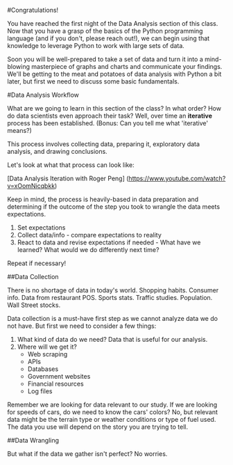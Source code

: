 #Congratulations! 

You have reached the first night of the Data Analysis section of this class. Now that you have a grasp of the basics of the Python programming language (and if you don't, please reach out!), we can begin using that knowledge to leverage Python to work with large sets of data. 

Soon you will be well-prepared to take a set of data and turn it into a mind-blowing masterpiece of graphs and charts and communicate your findings. We'll be getting to the meat and potatoes of data analysis with Python a bit later, but first we need to discuss some basic fundamentals.

#Data Analysis Workflow

What are we going to learn in this section of the class? In what order? How do data scientists even approach their task? Well, over time an **iterative** process has been established. (Bonus: Can you tell me what 'iterative' means?) 

This process involves collecting data, preparing it, exploratory data analysis, and drawing conclusions. 

Let's look at what that process can look like: 

[Data Analysis Iteration with Roger Peng] (https://www.youtube.com/watch?v=xOomNicqbkk)

Keep in mind, the process is heavily-based in data preparation and determining if the outcome of the step you took to wrangle the data meets expectations. 

1. Set expectations
2. Collect data/info - compare expectations to reality
3. React to data and revise expectations if needed - What have we learned? What would we do differently next time? 

Repeat if necessary!

##Data Collection

There is no shortage of data in today's world. Shopping habits. Consumer info. Data from restaurant POS. Sports stats. Traffic studies. Population. Wall Street stocks. 

Data collection is a must-have first step as we cannot analyze data we do not have. But first we need to consider a few things:
1. What kind of data do we need? 
	Data that is useful for our analysis. 
2. Where will we get it?
	- Web scraping
	- APIs
	- Databases
	- Government websites
	- Financial resources
	- Log files

Remember we are looking for data relevant to our study. If we are looking for speeds of cars, do we need to know the cars' colors? No, but relevant data might be the terrain type or weather conditions or type of fuel used. The data you use will depend on the story you are trying to tell. 

##Data Wrangling

But what if the data we gather isn't perfect? No worries. 





